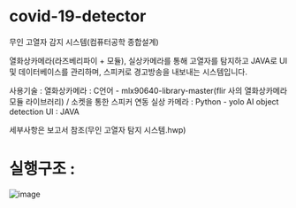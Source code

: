 # covid-19-detector
무인 고열자 감지 시스템(컴퓨터공학 종합설계)

열화상카메라(라즈베리파이 + 모듈), 실상카메라를 통해 고열자를 탐지하고 JAVA로 UI 및 데이터베이스를 관리하며, 스피커로 경고방송을 내보내는 시스템입니다.

사용기술 : 
  열화상카메라 : C언어 - mlx90640-library-master(flir 사의 열화상카메라 모듈 라이브러리) / 소켓을 통한 스피커 연동
  실상 카메라 : Python - yolo AI object detection 
  UI : JAVA

세부사항은 보고서 참조(무인 고열자 탐지 시스템.hwp)

# 실행구조 : 

![image](https://github.com/kms-git0205/covid-19-detector/assets/63552400/ede90b43-8dd0-484d-91fd-5623efc80500)
